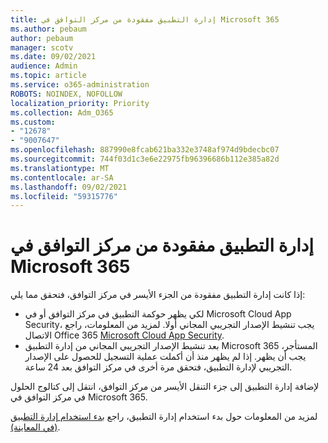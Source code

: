 ```yaml
---
title: إدارة التطبيق مفقودة من مركز التوافق في Microsoft 365
ms.author: pebaum
author: pebaum
manager: scotv
ms.date: 09/02/2021
audience: Admin
ms.topic: article
ms.service: o365-administration
ROBOTS: NOINDEX, NOFOLLOW
localization_priority: Priority
ms.collection: Adm_O365
ms.custom:
- "12678"
- "9007647"
ms.openlocfilehash: 887990e8fcab621ba332e3748af974d9bdecbc07
ms.sourcegitcommit: 744f03d1c3e6e22975fb96396686b112e385a82d
ms.translationtype: MT
ms.contentlocale: ar-SA
ms.lasthandoff: 09/02/2021
ms.locfileid: "59315776"
---
```

# <a name="app-governance-missing-from-microsoft-365-compliance-center"></a>إدارة التطبيق مفقودة من مركز التوافق في Microsoft 365

إذا كانت إدارة التطبيق مفقودة من الجزء الأيسر في مركز التوافق، فتحقق مما يلي:

- لكي يظهر حوكمة التطبيق في مركز التوافق أو في Microsoft Cloud App Security، يجب تنشيط الإصدار التجريبي المجاني أولا. لمزيد من المعلومات، راجع الاتصال Office 365 [Microsoft Cloud App Security](https://docs.microsoft.com/cloud-app-security/connect-office-365-to-microsoft-cloud-app-security).
- بعد تنشيط الإصدار التجريبي المجاني من إدارة التطبيق Microsoft 365 المستأجر، يجب أن يظهر. إذا لم يظهر منذ أن أكملت عملية التسجيل للحصول على الإصدار التجريبي لإدارة التطبيق، فتحقق مرة أخرى في مركز التوافق بعد 24 ساعة.

لإضافة إدارة التطبيق إلى جزء التنقل الأيسر من مركز التوافق، انتقل إلى كتالوج الحلول في مركز التوافق في Microsoft 365.

لمزيد من المعلومات حول بدء استخدام إدارة التطبيق، راجع [بدء استخدام إدارة التطبيق (في المعاينة)](https://docs.microsoft.com/microsoft-365/compliance/app-governance-get-started).